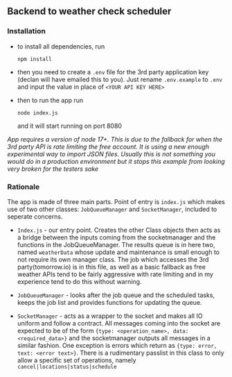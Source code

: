 ## Backend to weather check scheduler

### Installation

 - to install all dependencies, run 

    ```npm install```

 - then you need to create a `.env` file for the 3rd party application key (declan will have emailed this to you). Just rename `.env.example` to `.env` and input the value in place of `<YOUR API KEY HERE>`

 - then to run the app run 

    ``` node index.js ```
   
   and it will start running on port 8080

*App requires a version of node 17+. This is due to the fallback for when the 3rd party API is rate limiting the free account. It is using a new enough experimental way to import JSON files. Usually this is not something you would do in a production environment but it stops this example from looking very broken for the testers sake*

### Rationale

The app is made of three main parts. Point of entry is `index.js` which makes use of two other classes: `JobQueueManager` and `SocketManager`, included to seperate concerns. 

- `Index.js` - our entry point. Creates the other Class objects then acts as a bridge between the inputs coming from the socketmanager and the functions in the JobQueueManager. The results queue is in here two, named `weatherData` whose update and maintenance is small enough to not require its own manager class. The job which accesses the 3rd party(tomorrow.io) is in this file, as well as a basic fallback as free weather APIs tend to be fairly aggressive with rate limiting and in my experience tend to do this without warning. 

- `JobQueueManager` - looks after the job queue and the scheduled tasks, keeps the job list and provides functions for updating the queue.   

- `SocketManager` - acts as a wrapper to the socket and makes all IO uniform and follow a contract. 
    All messages coming into the socket are expected to be of the form `{type: <operation_name>, data:<required_data>}` and the socketmanager outputs all messages in a similar fashion. One exception is errors which return as `{type: error, text: <error text>}`. There is a rudimentary passlist in this class to only allow a specific set of operations, namely ```cancel|locations|status|schedule```

